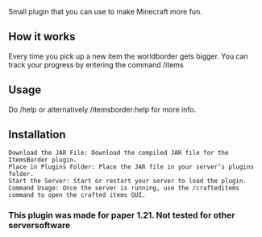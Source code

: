 Small plugin that you can use to make Minecraft more fun.

## How it works
Every time you pick up a new item the worldborder gets bigger. You can track your progress by entering the command /items

## Usage
Do /help or alternatively /itemsborder:help for more info.

## Installation

    Download the JAR File: Download the compiled JAR file for the ItemsBorder plugin.
    Place in Plugins Folder: Place the JAR file in your server’s plugins folder.
    Start the Server: Start or restart your server to load the plugin.
    Command Usage: Once the server is running, use the /crafteditems command to open the crafted items GUI.

### This plugin was made for paper 1.21. Not tested for other serversoftware
